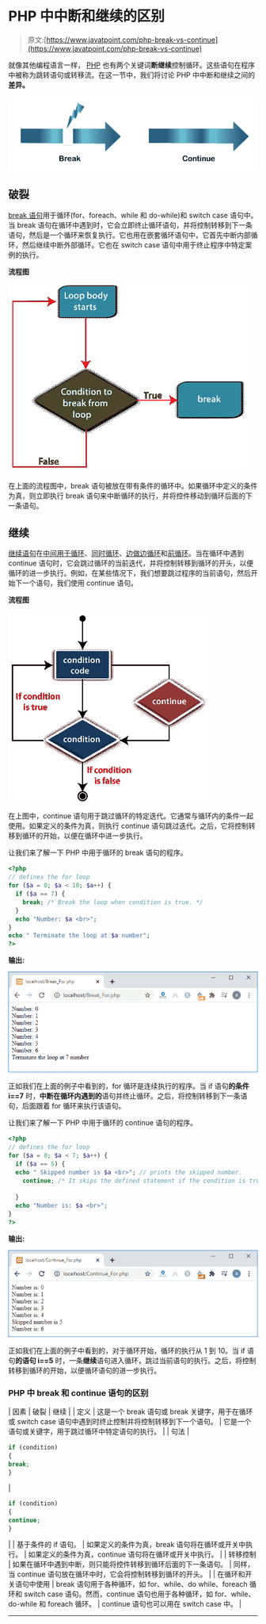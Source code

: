 # PHP 中中断和继续的区别

> 原文:[https://www.javatpoint.com/php-break-vs-continue](https://www.javatpoint.com/php-break-vs-continue)

就像其他编程语言一样， [PHP](https://www.javatpoint.com/php-tutorial) 也有两个关键词**断继续**控制循环。这些语句在程序中被称为跳转语句或转移流。在这一节中，我们将讨论 PHP 中中断和继续之间的**差异。**

![Difference between break and continue in PHP](img/2a7eabc786fe1a9dfd84d91f6d396520.png)

## 破裂

[break 语句](https://www.javatpoint.com/php-break)用于循环(for、foreach、while 和 do-while)和 switch case 语句中。当 break 语句在循环中遇到时，它会立即终止循环语句，并将控制转移到下一条语句，然后是一个循环来恢复执行。它也用在嵌套循环语句中，它首先中断内部循环，然后继续中断外部循环。它也在 switch case 语句中用于终止程序中特定案例的执行。

**流程图**

![Difference between break and continue in PHP](img/ea61ba2c7f43ff834ba14d6ce90cf965.png)

在上面的流程图中，break 语句被放在带有条件的循环中。如果循环中定义的条件为真，则立即执行 break 语句来中断循环的执行，并将控件移动到循环后面的下一条语句。

## 继续

[继续语句](https://www.javatpoint.com/php-continue)在[中间用于循环](https://www.javatpoint.com/php-for-loop)、[同时循环](https://www.javatpoint.com/php-while-loop)、[边做边循环](https://www.javatpoint.com/php-do-while-loop)和[前循环](https://www.javatpoint.com/php-foreach-loop)。当在循环中遇到 continue 语句时，它会跳过循环的当前迭代，并将控制转移到循环的开头，以便循环的进一步执行。例如，在某些情况下，我们想要跳过程序的当前语句，然后开始下一个语句，我们使用 continue 语句。

**流程图**

![Difference between break and continue in PHP](img/c154d66361748dfd6ab9b03f6be73b69.png)

在上图中，continue 语句用于跳过循环的特定迭代。它通常与循环内的条件一起使用。如果定义的条件为真，则执行 continue 语句跳过迭代。之后，它将控制转移到循环的开始，以便在循环中进一步执行。

让我们来了解一下 PHP 中用于循环的 break 语句的程序。

```php
<?php  
// defines the for loop 
for ($a = 0; $a < 10; $a++) {
  if ($a == 7) {
    break; /* Break the loop when condition is true. */
  }
  echo "Number: $a <br>";
}
echo " Terminate the loop at $a number";
?>

```

**输出:**

![Difference between break and continue in PHP](img/aef6d1f61be0a772036ed7687fa96049.png)

正如我们在上面的例子中看到的，for 循环是连续执行的程序。当 if 语句**的条件 i==7** 时，**中断在循环内遇到的**语句并终止循环。之后，将控制转移到下一条语句，后面跟着 for 循环来执行该语句。

让我们来了解一下 PHP 中用于循环的 continue 语句的程序。

```php
<?php  
// defines the for loop 
for ($a = 0; $a < 7; $a++) {
  if ($a == 5) {
  echo " Skipped number is $a <br>"; // prints the skipped number.
    continue; /* It skips the defined statement if the condition is true. */

  }
  echo "Number is: $a <br>";
}
?>

```

**输出:**

![Difference between break and continue in PHP](img/da4a6a10b581aa472f6485e5acac766e.png)

正如我们在上面的例子中看到的，对于循环开始，循环的执行从 1 到 10。当 if 语句**的语句 i==5** 时，一条**继续**语句进入循环，跳过当前语句的执行。之后，将控制转移到循环的开始，以便循环语句的进一步执行。

### PHP 中 break 和 continue 语句的区别

| 因素 | 破裂 | 继续 |
| 定义 | 这是一个 break 语句或 break 关键字，用于在循环或 switch case 语句中遇到时终止控制并将控制转移到下一个语句。 | 它是一个语句或关键字，用于跳过循环中特定语句的执行。 |
| 句法 | 

```php
if (condition)
{ 
break; 
}
```

 | 

```php
if (condition)
{ 
continue; 
}
```

 |
| 基于条件的 if 语句。 | 如果定义的条件为真，break 语句将在循环或开关中执行。 | 如果定义的条件为真，continue 语句将在循环或开关中执行。 |
| 转移控制 | 如果在循环中遇到中断，则只能将控件转移到循环后面的下一条语句。 | 同样，当 continue 语句放在循环中时，它会将控制转移到循环的开头。 |
| 在循环和开关语句中使用 | break 语句用于各种循环，如 for、while、do while、foreach 循环和 switch case 语句。然而，continue 语句也用于各种循环，如 for、while、do-while 和 foreach 循环。 | continue 语句也可以用在 switch case 中。 |

* * *